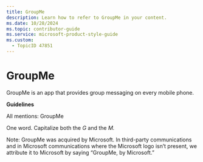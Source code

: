 ```yaml
---
title: GroupMe
description: Learn how to refer to GroupMe in your content.
ms.date: 10/28/2024
ms.topic: contributor-guide
ms.service: microsoft-product-style-guide
ms.custom:
  - TopicID 47851
---
```



# GroupMe

GroupMe is an app that provides group messaging on every mobile phone.

**Guidelines**

All mentions: GroupMe

One word. Capitalize both the *G* and the *M.*

Note: GroupMe was acquired by Microsoft. In third-party communications and in Microsoft communications where the Microsoft logo isn’t present, we attribute it to Microsoft by saying “GroupMe, by Microsoft.”